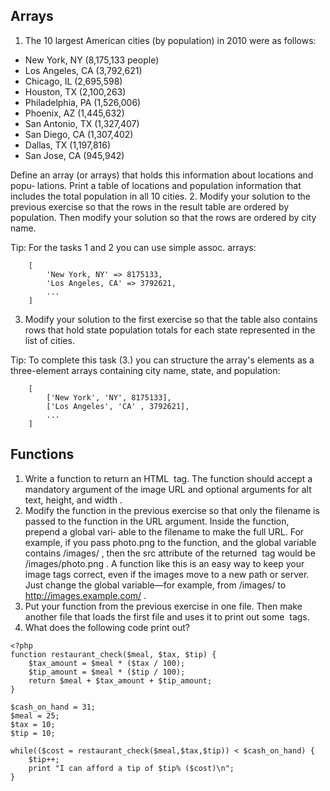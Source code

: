 ## Arrays

1. The 10 largest American cities (by population) in 2010 were as follows:
  * New York, NY (8,175,133 people)
  * Los Angeles, CA (3,792,621)
  * Chicago, IL (2,695,598)
  * Houston, TX (2,100,263)
  * Philadelphia, PA (1,526,006)
  * Phoenix, AZ (1,445,632)
  * San Antonio, TX (1,327,407)
  * San Diego, CA (1,307,402)
  * Dallas, TX (1,197,816)
  * San Jose, CA (945,942)

Define an array (or arrays) that holds this information about locations and popu‐
lations. Print a table of locations and population information that includes the
total population in all 10 cities.
2. Modify your solution to the previous exercise so that the rows in the result table
are ordered by population. Then modify your solution so that the rows are
ordered by city name.

Tip: For the tasks 1 and 2 you can use simple assoc. arrays:
```
    [
        'New York, NY' => 8175133,
        'Los Angeles, CA' => 3792621,
        ...
    ]
```
3. Modify your solution to the first exercise so that the table also contains rows that
hold state population totals for each state represented in the list of cities.

Tip: To complete this task (3.) you can structure the array's elements as a three-element arrays
containing city name, state, and population:
```
    [
        ['New York', 'NY', 8175133],
        ['Los Angeles', 'CA' , 3792621],
        ...
    ]
```

## Functions

1. Write a function to return an HTML <img /> tag. The function should accept a
mandatory argument of the image URL and optional arguments for alt text,
height, and width .
2. Modify the function in the previous exercise so that only the filename is passed
to the function in the URL argument. Inside the function, prepend a global vari‐
able to the filename to make the full URL. For example, if you pass photo.png to
the function, and the global variable contains /images/ , then the src attribute of
the returned <img> tag would be /images/photo.png . A function like this is an
easy way to keep your image tags correct, even if the images move to a new path
or server. Just change the global variable—for example, from /images/ to
http://images.example.com/ .
3. Put your function from the previous exercise in one file. Then make another file
that loads the first file and uses it to print out some <img /> tags.
4. What does the following code print out?
```
<?php
function restaurant_check($meal, $tax, $tip) {
    $tax_amount = $meal * ($tax / 100);
    $tip_amount = $meal * ($tip / 100);
    return $meal + $tax_amount + $tip_amount;
}

$cash_on_hand = 31;
$meal = 25;
$tax = 10;
$tip = 10;

while(($cost = restaurant_check($meal,$tax,$tip)) < $cash_on_hand) {
    $tip++;
    print "I can afford a tip of $tip% ($cost)\n";
}